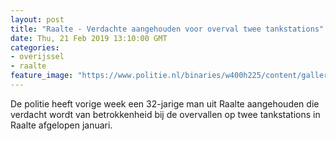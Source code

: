 ```yaml
---
layout: post
title: "Raalte - Verdachte aangehouden voor overval twee tankstations"
date: Thu, 21 Feb 2019 13:10:00 GMT
categories: 
- overijssel 
- raalte 
feature_image: "https://www.politie.nl/binaries/w400h225/content/gallery/politie/nieuws/2016/maart/00-km/diesel-benzine.jpg"
---
```


De politie heeft vorige week een 32-jarige man uit Raalte aangehouden die verdacht wordt van betrokkenheid bij de overvallen op twee tankstations in Raalte afgelopen januari.
